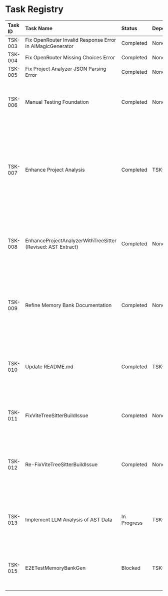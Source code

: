 # Task Registry

| Task ID | Task Name                                                   | Status      | Dependencies | Start Date | Completion Date | Notes/Follow-up                                                                                                                                                                                                                                       |
| :------ | :---------------------------------------------------------- | :---------- | :----------- | :--------- | :-------------- | :---------------------------------------------------------------------------------------------------------------------------------------------------------------------------------------------------------------------------------------------------- |
| TSK-003 | Fix OpenRouter Invalid Response Error in AiMagicGenerator   | Completed   | None         | 2025-04-30 | 2025-04-30      |                                                                                                                                                                                                                                                       |
| TSK-004 | Fix OpenRouter Missing Choices Error                        | Completed   | None         | 2025-04-30 | 2025-04-30      |                                                                                                                                                                                                                                                       |
| TSK-005 | Fix Project Analyzer JSON Parsing Error                     | Completed   | None         |            |                 |                                                                                                                                                                                                                                                       |
| TSK-006 | Manual Testing Foundation                                   | Completed   | None         | 2025-05-02 | 2025-05-02      | Findings: ProjectContext lacks detailed internal structure. Follow-up: Enhance Project Analysis for more granular ProjectContext (New Task).                                                                                                          |
| TSK-007 | Enhance Project Analysis                                    | Completed   | TSK-006      | 2025-05-02 | 2025-05-02      | Completed with successful Code Review. Memory Bank Update Recommendation: Update DeveloperGuide.md's section on Project Analysis to reflect the enhanced ProjectContext structure (definedFunctions, definedClasses). Consider adding a JSON example. |
| TSK-008 | EnhanceProjectAnalyzerWithTreeSitter (Revised: AST Extract) | Completed   | None         | 2025-05-02 | 2025-05-05      | Implemented generic AST extraction. Follow-up: Address deferred unit test debt (AC10 initially unmet but accepted by user). Future task needed for LLM analysis of AST data.                                                                          |
| TSK-009 | Refine Memory Bank Documentation                            | Completed   | None         | 2025-05-02 | 2025-05-02      | Refined core memory bank files. Code Review approved with reservations (minor formatting in DevGuide code blocks - AC11/AC14 user accepted). Follow-up: Task to fix remaining formatting issues.                                                      |
| TSK-010 | Update README.md                                            | Completed   | TSK-009      | 2025-05-02 | 2025-05-02      | Updated README.md to align with refined memory bank documentation (TSK-009). Corrected setup, commands, release process, removed Vite section. Approved by Code Review.                                                                               |
| TSK-011 | FixViteTreeSitterBuildIssue                                 | Completed   | None         | 2025-05-03 | 2025-05-03      | Attempted fix for Vite build config using postbuild script (`cpy-cli`). Fix was insufficient; TSK-008 remains blocked.                                                                                                                                |
| TSK-012 | Re-FixViteTreeSitterBuildIssue                              | Completed   | None         | 2025-05-03 | 2025-05-04      | Pivoted to removing queries instead of fixing. Runtime blocker resolved. Redelegated once for missing code review. Follow-up: Add inline docs, implement LLM analysis, fix lint issues.                                                               |
| TSK-013 | Implement LLM Analysis of AST Data                          | In Progress | TSK-008      | 2025-05-05 | -               | Prioritized. Builds on TSK-008 `astData`. Must address large AST payload issue causing TSK-015 failure. Implement robust AST processing/condensation for LLM analysis. |
| TSK-015 | E2ETestMemoryBankGen                                        | Blocked     | TSK-013      | 2025-05-05 | -               | Blocked by failure in `npm start -- generate -- -g memory-bank` due to large AST payload sent to LLM. Requires TSK-013 to resolve the payload issue.                                                                                                      |